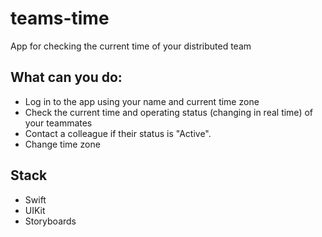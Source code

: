 # teams-time
App for checking the current time of your distributed team

## What can you do:
- Log in to the app using your name and current time zone
- Check the current time and operating status (changing in real time) of your teammates
- Contact a colleague if their status is "Active".
- Change time zone

## Stack
 - Swift
 - UIKit
 - Storyboards
